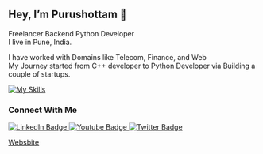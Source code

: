 <h2>Hey, I’m Purushottam 👋 </h2>

Freelancer Backend Python Developer<br>
I live in Pune, India.

I have worked with Domains like Telecom, Finance, and Web <br>
My Journey started from C++ developer to Python Developer via Building a couple of startups.

[![My Skills](https://skillicons.dev/icons?i=python,cpp,docker,postgres,aws)](https://skillicons.dev)


<h3>Connect With Me</h3>

<div id="badges">
  <a href="https://www.linkedin.com/in/prshete/" target="_blank">
    <img src="https://img.shields.io/badge/LinkedIn-blue?style=for-the-badge&logo=linkedin&logoColor=white" alt="LinkedIn Badge"/>
  </a>
  <a href="https://www.youtube.com/channel/UCwXecc8n_XLmGcV598xDhZQ" target="_blank">
    <img src="https://img.shields.io/badge/YouTube-red?style=for-the-badge&logo=youtube&logoColor=white" alt="Youtube Badge"/>
  </a>
  <a href="https://twitter.com/purushottamshet" target="_blank">
    <img src="https://img.shields.io/badge/Twitter-blue?style=for-the-badge&logo=twitter&logoColor=white" alt="Twitter Badge"/>
  </a>

  <a href="https://www.prshete.com"> Websbite </a>
</div>
